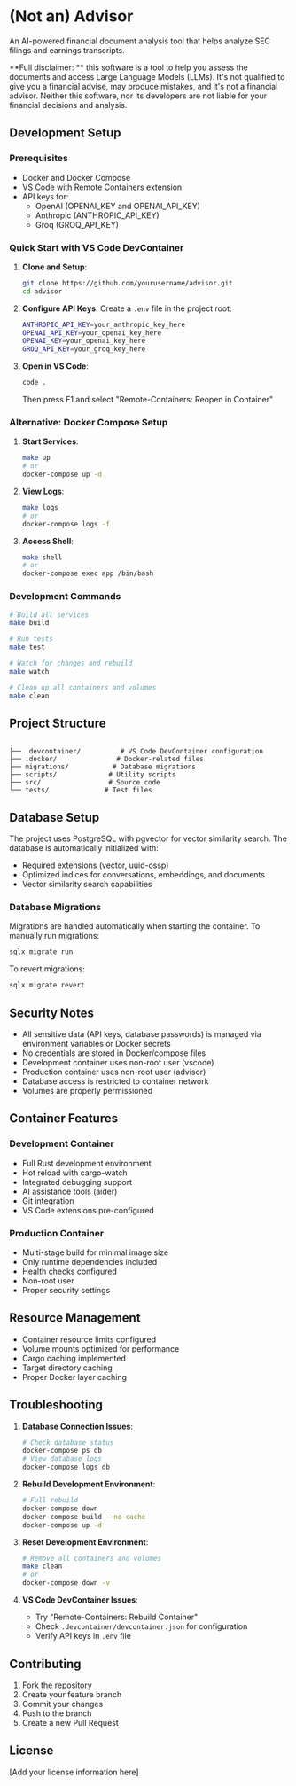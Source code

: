 # (Not an) Advisor

An AI-powered financial document analysis tool that helps analyze SEC filings and earnings transcripts.

**Full disclaimer: ** this software is a tool to help you assess the documents and access Large Language Models (LLMs). It's not qualified to give you a financial advise, may produce mistakes, and it's not a financial advisor. Neither this software, nor its developers are not liable for your financial decisions and analysis.


## Development Setup

### Prerequisites
- Docker and Docker Compose
- VS Code with Remote Containers extension
- API keys for:
  - OpenAI (OPENAI_KEY and OPENAI_API_KEY)
  - Anthropic (ANTHROPIC_API_KEY)
  - Groq (GROQ_API_KEY)

### Quick Start with VS Code DevContainer

1. **Clone and Setup**:
   ```bash
   git clone https://github.com/yourusername/advisor.git
   cd advisor
   ```

2. **Configure API Keys**:
   Create a `.env` file in the project root:
   ```bash
   ANTHROPIC_API_KEY=your_anthropic_key_here
   OPENAI_API_KEY=your_openai_key_here
   OPENAI_KEY=your_openai_key_here
   GROQ_API_KEY=your_groq_key_here
   ```

3. **Open in VS Code**:
   ```bash
   code .
   ```
   Then press F1 and select "Remote-Containers: Reopen in Container"

### Alternative: Docker Compose Setup

1. **Start Services**:
   ```bash
   make up
   # or
   docker-compose up -d
   ```

2. **View Logs**:
   ```bash
   make logs
   # or
   docker-compose logs -f
   ```

3. **Access Shell**:
   ```bash
   make shell
   # or
   docker-compose exec app /bin/bash
   ```

### Development Commands

```bash
# Build all services
make build

# Run tests
make test

# Watch for changes and rebuild
make watch

# Clean up all containers and volumes
make clean
```

## Project Structure

```
.
├── .devcontainer/          # VS Code DevContainer configuration
├── .docker/               # Docker-related files
├── migrations/           # Database migrations
├── scripts/             # Utility scripts
├── src/                 # Source code
└── tests/              # Test files
```

## Database Setup

The project uses PostgreSQL with pgvector for vector similarity search. The database is automatically initialized with:
- Required extensions (vector, uuid-ossp)
- Optimized indices for conversations, embeddings, and documents
- Vector similarity search capabilities

### Database Migrations

Migrations are handled automatically when starting the container. To manually run migrations:
```bash
sqlx migrate run
```

To revert migrations:
```bash
sqlx migrate revert
```

## Security Notes

- All sensitive data (API keys, database passwords) is managed via environment variables or Docker secrets
- No credentials are stored in Docker/compose files
- Development container uses non-root user (vscode)
- Production container uses non-root user (advisor)
- Database access is restricted to container network
- Volumes are properly permissioned

## Container Features

### Development Container
- Full Rust development environment
- Hot reload with cargo-watch
- Integrated debugging support
- AI assistance tools (aider)
- Git integration
- VS Code extensions pre-configured

### Production Container
- Multi-stage build for minimal image size
- Only runtime dependencies included
- Health checks configured
- Non-root user
- Proper security settings

## Resource Management

- Container resource limits configured
- Volume mounts optimized for performance
- Cargo caching implemented
- Target directory caching
- Proper Docker layer caching

## Troubleshooting

1. **Database Connection Issues**:
   ```bash
   # Check database status
   docker-compose ps db
   # View database logs
   docker-compose logs db
   ```

2. **Rebuild Development Environment**:
   ```bash
   # Full rebuild
   docker-compose down
   docker-compose build --no-cache
   docker-compose up -d
   ```

3. **Reset Development Environment**:
   ```bash
   # Remove all containers and volumes
   make clean
   # or
   docker-compose down -v
   ```

4. **VS Code DevContainer Issues**:
   - Try "Remote-Containers: Rebuild Container"
   - Check `.devcontainer/devcontainer.json` for configuration
   - Verify API keys in `.env` file

## Contributing

1. Fork the repository
2. Create your feature branch
3. Commit your changes
4. Push to the branch
5. Create a new Pull Request

## License

[Add your license information here]
